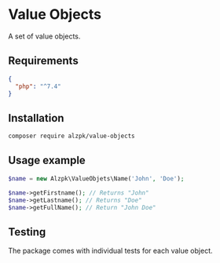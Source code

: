 # Value Objects

A set of value objects.

## Requirements

```json
{
  "php": "^7.4"
}
```

## Installation

```bash
composer require alzpk/value-objects
```

## Usage example


```php
$name = new Alzpk\ValueObjets\Name('John', 'Doe');

$name->getFirstname(); // Returns "John"
$name->getLastname(); // Returns "Doe"
$name->getFullName(); // Return "John Doe"
```

## Testing
The package comes with individual tests for each value object.
